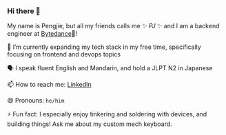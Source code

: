 ### Hi there 👋

My name is Pengjie, but all my friends calls me ✨ *PJ* ✨ and I am a backend engineer at [Bytedance](https://www.bytedance.com/en/)🔭!


🌱 I’m currently expanding my tech stack in my free time, specifically focusing on frontend and devops topics

🗣️ I speak fluent English and Mandarin, and hold a JLPT N2 in Japanese

📫 How to reach me: [LinkedIn](https://www.linkedin.com/in/pengjiehe/)

😄 Pronouns: `he/him`

⚡ Fun fact: I especially enjoy tinkering and soldering with devices, and building things! Ask me about my custom mech keyboard.

<!--
**isshougai/isshougai** is a ✨ _special_ ✨ repository because its `README.md` (this file) appears on your GitHub profile.

Here are some ideas to get you started:

- 🔭 I’m currently working on ...
- 🌱 I’m currently learning ...
- 👯 I’m looking to collaborate on ...
- 🤔 I’m looking for help with ...
- 💬 Ask me about ...
- 📫 How to reach me: ...
- 😄 Pronouns: ...
- ⚡ Fun fact: ...
-->
